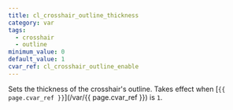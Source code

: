 ```yaml
---
title: cl_crosshair_outline_thickness
category: var
tags:
  - crosshair
  - outline
minimum_value: 0
default_value: 1
cvar_ref: cl_crosshair_outline_enable
---
```


Sets the thickness of the crosshair's outline. Takes effect when [`{{ page.cvar_ref }}`](/var/{{ page.cvar_ref }}) is `1`.